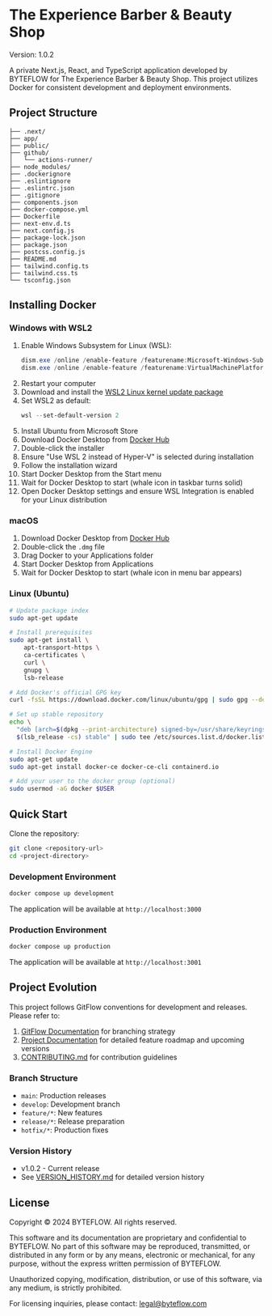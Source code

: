 # The Experience Barber & Beauty Shop
Version: 1.0.2

A private Next.js, React, and TypeScript application developed by BYTEFLOW for The Experience Barber & Beauty Shop. This project utilizes Docker for consistent development and deployment environments.

## Project Structure
```
├── .next/
├── app/
├── public/
├── github/
│   └── actions-runner/
├── node_modules/
├── .dockerignore
├── .eslintignore
├── .eslintrc.json
├── .gitignore
├── components.json
├── docker-compose.yml
├── Dockerfile
├── next-env.d.ts
├── next.config.js
├── package-lock.json
├── package.json
├── postcss.config.js
├── README.md
├── tailwind.config.ts
├── tailwind.css.ts
└── tsconfig.json
```

## Installing Docker

### Windows with WSL2
1. Enable Windows Subsystem for Linux (WSL):
   ```powershell
   dism.exe /online /enable-feature /featurename:Microsoft-Windows-Subsystem-Linux /all /norestart
   dism.exe /online /enable-feature /featurename:VirtualMachinePlatform /all /norestart
   ```
2. Restart your computer
3. Download and install the [WSL2 Linux kernel update package](https://wslstorestorage.blob.core.windows.net/wslblob/wsl_update_x64.msi)
4. Set WSL2 as default:
   ```powershell
   wsl --set-default-version 2
   ```
5. Install Ubuntu from Microsoft Store
6. Download Docker Desktop from [Docker Hub](https://hub.docker.com/editions/community/docker-ce-desktop-windows/)
7. Double-click the installer
8. Ensure "Use WSL 2 instead of Hyper-V" is selected during installation
9. Follow the installation wizard
10. Start Docker Desktop from the Start menu
11. Wait for Docker Desktop to start (whale icon in taskbar turns solid)
12. Open Docker Desktop settings and ensure WSL Integration is enabled for your Linux distribution

### macOS
1. Download Docker Desktop from [Docker Hub](https://hub.docker.com/editions/community/docker-ce-desktop-mac/)
2. Double-click the `.dmg` file
3. Drag Docker to your Applications folder
4. Start Docker Desktop from Applications
5. Wait for Docker Desktop to start (whale icon in menu bar appears)

### Linux (Ubuntu)
```bash
# Update package index
sudo apt-get update

# Install prerequisites
sudo apt-get install \
    apt-transport-https \
    ca-certificates \
    curl \
    gnupg \
    lsb-release

# Add Docker's official GPG key
curl -fsSL https://download.docker.com/linux/ubuntu/gpg | sudo gpg --dearmor -o /usr/share/keyrings/docker-archive-keyring.gpg

# Set up stable repository
echo \
  "deb [arch=$(dpkg --print-architecture) signed-by=/usr/share/keyrings/docker-archive-keyring.gpg] https://download.docker.com/linux/ubuntu \
  $(lsb_release -cs) stable" | sudo tee /etc/sources.list.d/docker.list > /dev/null

# Install Docker Engine
sudo apt-get update
sudo apt-get install docker-ce docker-ce-cli containerd.io

# Add your user to the docker group (optional)
sudo usermod -aG docker $USER
```

## Quick Start

Clone the repository:
```bash
git clone <repository-url>
cd <project-directory>
```

### Development Environment
```bash
docker compose up development
```
The application will be available at `http://localhost:3000`

### Production Environment
```bash
docker compose up production
```
The application will be available at `http://localhost:3001`

## Project Evolution

This project follows GitFlow conventions for development and releases. Please refer to:

1. [GitFlow Documentation](https://drive.google.com/drive/u/0/folders/1DRfC8TnM-2-GoaxCicyuKToOaUJByOQ_) for branching strategy
2. [Project Documentation](https://docs.google.com/document/d/1Lmjqb_rKNU9S3vdKh-RQKvBCrQTgUSor5kQGkbRw-oc/edit?tab=t.0#heading=h.a6dboee1fzpj) for detailed feature roadmap and upcoming versions
3. [CONTRIBUTING.md](./CONTRIBUTING.md) for contribution guidelines

### Branch Structure
- `main`: Production releases
- `develop`: Development branch
- `feature/*`: New features
- `release/*`: Release preparation
- `hotfix/*`: Production fixes

### Version History
- v1.0.2 - Current release
- See [VERSION_HISTORY.md](./VERSION_HISTORY.md) for detailed version history

## License

Copyright © 2024 BYTEFLOW. All rights reserved.

This software and its documentation are proprietary and confidential to BYTEFLOW. 
No part of this software may be reproduced, transmitted, or distributed in any form or by any means, 
electronic or mechanical, for any purpose, without the express written permission of BYTEFLOW.

Unauthorized copying, modification, distribution, or use of this software, via any medium, is strictly prohibited.

For licensing inquiries, please contact: legal@byteflow.com
